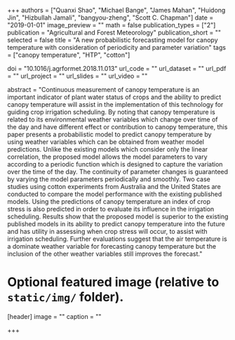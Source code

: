 +++
authors = ["Quanxi Shao", "Michael Bange", "James Mahan", "Huidong Jin", "Hizbullah Jamali", "bangyou-zheng", "Scott C. Chapman"]
date = "2019-01-01"
image_preview = ""
math = false
publication_types = ["2"]
publication = "Agricultural and Forest Meteorology"
publication_short = ""
selected = false
title = "A new probabilistic forecasting model for canopy temperature with consideration of periodicity and parameter variation"
tags = ["canopy temperature", "HTP", "cotton"]

doi = "10.1016/j.agrformet.2018.11.013"
url_code = ""
url_dataset = ""
url_pdf = ""
url_project = ""
url_slides = ""
url_video = ""

abstract = "Continuous measurement of canopy temperature is an important indicator of plant water status of crops and the ability to predict canopy temperature will assist in the implementation of this technology for guiding crop irrigation scheduling. By noting that canopy temperature is related to its environmental weather variables which change over time of the day and have different effect or contribution to canopy temperature, this paper presents a probabilistic model to predict canopy temperature by using weather variables which can be obtained from weather model predictions. Unlike the existing models which consider only the linear correlation, the proposed model allows the model parameters to vary according to a periodic function which is designed to capture the variation over the time of the day. The continuity of parameter changes is guaranteed by varying the model parameters periodically and smoothly. Two case studies using cotton experiments from Australia and the United States are conducted to compare the model performance with the existing published models. Using the predictions of canopy temperature an index of crop stress is also predicted in order to evaluate its influence in the irrigation scheduling. Results show that the proposed model is superior to the existing published models in its ability to predict canopy temperature into the future and has utility in assessing when crop stress will occur, to assist with irrigation scheduling. Further evaluations suggest that the air temperature is a dominate weather variable for forecasting canopy temperature but the inclusion of the other weather variables still improves the forecast."


# Optional featured image (relative to `static/img/` folder).
[header]
image = ""
caption = ""

+++
